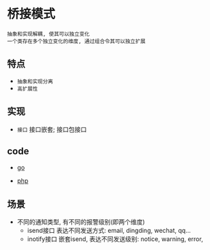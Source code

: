 # 桥接模式

    抽象和实现解耦, 使其可以独立变化
    一个类存在多个独立变化的维度, 通过组合令其可以独立扩展

## 特点

- `抽象和实现分离`
- `高扩展性`

## 实现

- `接口` 接口嵌套; 接口包接口

## code

- [go](src/go/dp/bridge.go)

- [php](src/php_design_patterns/bridge/bridge.php)

## 场景

- 不同的通知类型, 有不同的报警级别(即两个维度)
  - isend接口 表达不同发送方式: email, dingding, wechat, qq...
  - inotify接口 嵌套isend, 表达不同发送级别: notice, warning, error,
